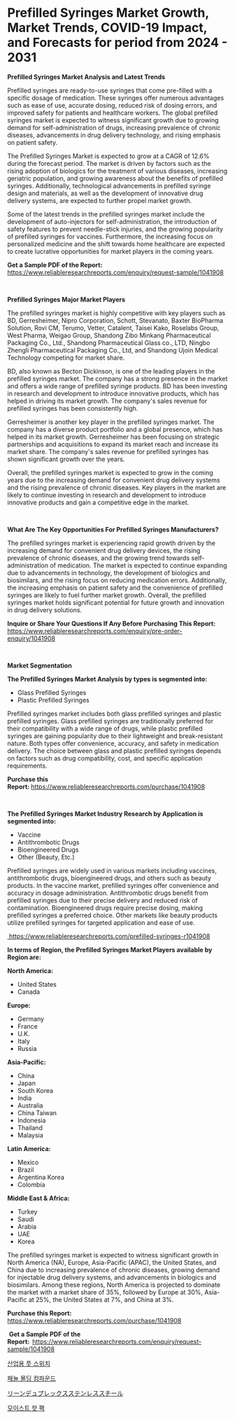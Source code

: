 <p><h1>Prefilled Syringes Market Growth, Market Trends, COVID-19 Impact, and Forecasts for period from 2024 - 2031</h1></p><p><strong>Prefilled Syringes Market Analysis and Latest Trends</strong></p>
<p><p>Prefilled syringes are ready-to-use syringes that come pre-filled with a specific dosage of medication. These syringes offer numerous advantages such as ease of use, accurate dosing, reduced risk of dosing errors, and improved safety for patients and healthcare workers. The global prefilled syringes market is expected to witness significant growth due to growing demand for self-administration of drugs, increasing prevalence of chronic diseases, advancements in drug delivery technology, and rising emphasis on patient safety.</p><p>The Prefilled Syringes Market is expected to grow at a CAGR of 12.6% during the forecast period. The market is driven by factors such as the rising adoption of biologics for the treatment of various diseases, increasing geriatric population, and growing awareness about the benefits of prefilled syringes. Additionally, technological advancements in prefilled syringe design and materials, as well as the development of innovative drug delivery systems, are expected to further propel market growth.</p><p>Some of the latest trends in the prefilled syringes market include the development of auto-injectors for self-administration, the introduction of safety features to prevent needle-stick injuries, and the growing popularity of prefilled syringes for vaccines. Furthermore, the increasing focus on personalized medicine and the shift towards home healthcare are expected to create lucrative opportunities for market players in the coming years.</p></p>
<p><strong>Get a Sample PDF of the Report:&nbsp;</strong> <a href="https://www.reliableresearchreports.com/enquiry/request-sample/1041908">https://www.reliableresearchreports.com/enquiry/request-sample/1041908</a></p>
<p>&nbsp;</p>
<p><strong>Prefilled Syringes Major Market Players</strong></p>
<p><p>The prefilled syringes market is highly competitive with key players such as BD, Gerresheimer, Nipro Corporation, Schott, Stevanato, Baxter BioPharma Solution, Rovi CM, Terumo, Vetter, Catalent, Taisei Kako, Roselabs Group, West Pharma, Weigao Group, Shandong Zibo Minkang Pharmaceutical Packaging Co., Ltd., Shandong Pharmaceutical Glass co., LTD, Ningbo Zhengli Pharmaceutical Packaging Co., Ltd, and Shandong Ujoin Medical Technology competing for market share.</p><p>BD, also known as Becton Dickinson, is one of the leading players in the prefilled syringes market. The company has a strong presence in the market and offers a wide range of prefilled syringe products. BD has been investing in research and development to introduce innovative products, which has helped in driving its market growth. The company's sales revenue for prefilled syringes has been consistently high.</p><p>Gerresheimer is another key player in the prefilled syringes market. The company has a diverse product portfolio and a global presence, which has helped in its market growth. Gerresheimer has been focusing on strategic partnerships and acquisitions to expand its market reach and increase its market share. The company's sales revenue for prefilled syringes has shown significant growth over the years.</p><p>Overall, the prefilled syringes market is expected to grow in the coming years due to the increasing demand for convenient drug delivery systems and the rising prevalence of chronic diseases. Key players in the market are likely to continue investing in research and development to introduce innovative products and gain a competitive edge in the market.</p></p>
<p>&nbsp;</p>
<p><strong>What Are The Key Opportunities For Prefilled Syringes Manufacturers?</strong></p>
<p><p>The prefilled syringes market is experiencing rapid growth driven by the increasing demand for convenient drug delivery devices, the rising prevalence of chronic diseases, and the growing trend towards self-administration of medication. The market is expected to continue expanding due to advancements in technology, the development of biologics and biosimilars, and the rising focus on reducing medication errors. Additionally, the increasing emphasis on patient safety and the convenience of prefilled syringes are likely to fuel further market growth. Overall, the prefilled syringes market holds significant potential for future growth and innovation in drug delivery solutions.</p></p>
<p><strong>Inquire or Share Your Questions If Any Before Purchasing This Report:</strong> <a href="https://www.reliableresearchreports.com/enquiry/pre-order-enquiry/1041908">https://www.reliableresearchreports.com/enquiry/pre-order-enquiry/1041908</a></p>
<p>&nbsp;</p>
<p><strong>Market Segmentation</strong></p>
<p><strong>The Prefilled Syringes Market Analysis by types is segmented into:</strong></p>
<p><ul><li>Glass Prefilled Syringes</li><li>Plastic Prefilled Syringes</li></ul></p>
<p><p>Prefilled syringes market includes both glass prefilled syringes and plastic prefilled syringes. Glass prefilled syringes are traditionally preferred for their compatibility with a wide range of drugs, while plastic prefilled syringes are gaining popularity due to their lightweight and break-resistant nature. Both types offer convenience, accuracy, and safety in medication delivery. The choice between glass and plastic prefilled syringes depends on factors such as drug compatibility, cost, and specific application requirements.</p></p>
<p><strong>Purchase this Report:&nbsp;</strong><a href="https://www.reliableresearchreports.com/purchase/1041908">https://www.reliableresearchreports.com/purchase/1041908</a></p>
<p>&nbsp;</p>
<p><strong>The Prefilled Syringes Market Industry Research by Application is segmented into:</strong></p>
<p><ul><li>Vaccine</li><li>Antithrombotic Drugs</li><li>Bioengineered Drugs</li><li>Other (Beauty, Etc.)</li></ul></p>
<p><p>Prefilled syringes are widely used in various markets including vaccines, antithrombotic drugs, bioengineered drugs, and others such as beauty products. In the vaccine market, prefilled syringes offer convenience and accuracy in dosage administration. Antithrombotic drugs benefit from prefilled syringes due to their precise delivery and reduced risk of contamination. Bioengineered drugs require precise dosing, making prefilled syringes a preferred choice. Other markets like beauty products utilize prefilled syringes for targeted application and ease of use.</p></p>
<p><a href="https://www.reliableresearchreports.com/prefilled-syringes-r1041908">&nbsp;https://www.reliableresearchreports.com/prefilled-syringes-r1041908</a></p>
<p><strong>In terms of Region, the Prefilled Syringes Market Players available by Region are:</strong></p>
<p>
    <p> <strong> North America: </strong>
        <ul>
            <li>United States</li>
            <li>Canada</li>
        </ul>
        </p> 
    <p> <strong> Europe: </strong>
        <ul>
            <li>Germany</li>
            <li>France</li>
            <li>U.K.</li>
            <li>Italy</li>
            <li>Russia</li>
        </ul>
        </p> 
    <p> <strong> Asia-Pacific: </strong>
        <ul>
            <li>China</li>
            <li>Japan</li>
            <li>South Korea</li>
            <li>India</li>
            <li>Australia</li>
            <li>China Taiwan</li>
            <li>Indonesia</li>
            <li>Thailand</li>
            <li>Malaysia</li>
        </ul>
        </p> 
    <p> <strong> Latin America: </strong>
        <ul>
            <li>Mexico</li>
            <li>Brazil</li>
            <li>Argentina Korea</li>
            <li>Colombia</li>
        </ul>
        </p> 
    <p> <strong> Middle East & Africa: </strong>
        <ul>
            <li>Turkey</li>
            <li>Saudi</li>
            <li>Arabia</li>
            <li>UAE</li>
            <li>Korea</li>
        </ul>
    </p>
    </p>
<p><p>The prefilled syringes market is expected to witness significant growth in North America (NA), Europe, Asia-Pacific (APAC), the United States, and China due to increasing prevalence of chronic diseases, growing demand for injectable drug delivery systems, and advancements in biologics and biosimilars. Among these regions, North America is projected to dominate the market with a market share of 35%, followed by Europe at 30%, Asia-Pacific at 25%, the United States at 7%, and China at 3%.</p></p>
<p><strong>Purchase this Report: </strong><a href="https://www.reliableresearchreports.com/purchase/1041908">https://www.reliableresearchreports.com/purchase/1041908</a></p>
<p>&nbsp;<strong>Get a Sample PDF of the Report:&nbsp;&nbsp;</strong><a href="https://www.reliableresearchreports.com/enquiry/request-sample/1041908">https://www.reliableresearchreports.com/enquiry/request-sample/1041908</a></p>
<p><strong></strong></p>
<p><p><a href="https://medium.com/@carlosrtzkzhj/2024%EB%85%84%EB%B6%80%ED%84%B0-2031%EB%85%84%EA%B9%8C%EC%A7%80-%EC%98%88%EC%83%81%EB%90%98%EB%8A%94-%EC%82%B0%EC%97%85%EC%9A%A9-%ED%92%8B-%EC%8A%A4%EC%9C%84%EC%B9%98-%EC%8B%9C%EC%9E%A5-%EB%B6%84%EC%84%9D-%EB%B0%8F-%EA%B7%9C%EB%AA%A8-%EC%98%88%EC%B8%A1-38b8a026d6e5">산업용 풋 스위치</a></p><p><a href="https://github.com/hzumrdvas204296/Market-Research-Report-List-2/blob/main/578597643660.md">페놀 몰딩 컴파운드</a></p><p><a href="https://github.com/bevdtkn4419963/Market-Research-Report-List-2/blob/main/752738849028.md">リーンデュプレックスステンレススチール</a></p><p><a href="https://medium.com/@diannaflatley/%EC%88%98%EB%B6%84%EC%9D%B4-%EB%84%98%EC%B9%98%EB%8A%94-%ED%95%AB%ED%8C%A9-%EC%8B%9C%EC%9E%A5-%EC%84%B1%EA%B3%B5%EC%A0%81%EC%9D%B8-%EB%B9%84%EC%A6%88%EB%8B%88%EC%8A%A4-%EC%A0%84%EB%9E%B5%EC%9D%98-%ED%95%B5%EC%8B%AC-%EC%9A%94%EC%86%8C-2031%EB%85%84%EA%B9%8C%EC%A7%80-%EC%98%88%EC%B8%A1-e843fcfa4fe5">모이스트 핫 팩</a></p></p>
